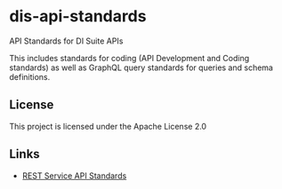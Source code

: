 # dis-api-standards

API Standards for DI Suite APIs

This includes standards for coding (API Development and Coding standards) as well as GraphQL query standards for queries and schema definitions.

## License

This project is licensed under the Apache License 2.0

## Links

- [REST Service API Standards](./REST.md)
